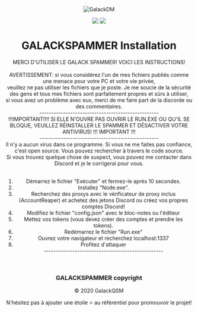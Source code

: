 <center><img  alt="GalackDM" src="https://i.imgur.com/di2iUOQ.png"></enter>

[![](https://img.shields.io/discord/745382663896039496.svg?logo=discord&colorB=7289DA)](https://discord.gg/XH7zQ8s)
[![](https://img.shields.io/badge/paypal-donate-blue.svg)](https://paypal.me/GalackQSM)

# GALACKSPAMMER Installation

MERCI D'UTILISER LE GALACK SPAMMER! VOICI LES INSTRUCTIONS!<br>
<br>
AVERTISSEMENT: si vous considérez l'un de mes fichiers publiés comme une menace pour votre PC et votre vie privée,<br>
veuillez ne pas utiliser les fichiers que je poste. Je me soucie de la sécurité des gens et tous mes fichiers sont parfaitement propres et sûrs à utiliser,<br>
si vous avez un problème avec eux, merci de me faire part de la discorde ou des commentaires.<br>
--------------------------------------------------<br>
!!!IMPORTANT!!!! SI ELLE N'OUVRE PAS OUVRIR LE RUN.EXE OU QU'IL SE BLOQUE, VEUILLEZ RÉINSTALLER LE SPAMMER ET DÉSACTIVER VOTRE ANTIVIRUS! !!! IMPORTANT !!!<br>
-------------------------------------------------- <br>
Il n'y a aucun virus dans ce programme. Si vous ne me faites pas confiance, c'est open source. Vous pouvez rechercher à travers le code source.<br>
Si vous trouvez quelque chose de suspect, vous pouvez me contacter dans Discord et je le corrigerai pour vous.<br>
<br>
1. Démarrez le fichier "Exécuter" et fermez-le après 10 secondes.<br>
2. Installez "Node.exe".<br>
3. Recherchez des proxys avec le vérificateur de proxy inclus (AccountReaper) et achetez des jetons Discord ou créez vos propres comptes Discord!<br>
4. Modifiez le fichier "config.json" avec le bloc-notes ou l'éditeur<br>
5. Mettez vos tokens (vous devez créer des comptes et prendre les tokens).<br>
6. Redémarrez le fichier "Run.exe"<br>
7. Ouvrez votre navigateur et recherchez localhost:1337<br>
8. Profitez d'attaquer<br>
-------------------------------------------------- <br>
<br>

### GALACKSPAMMER copyright
© 2020 GalackQSM

N'hésitez pas à ajouter une étoile ⭐ au référentiel pour promouvoir le projet!

